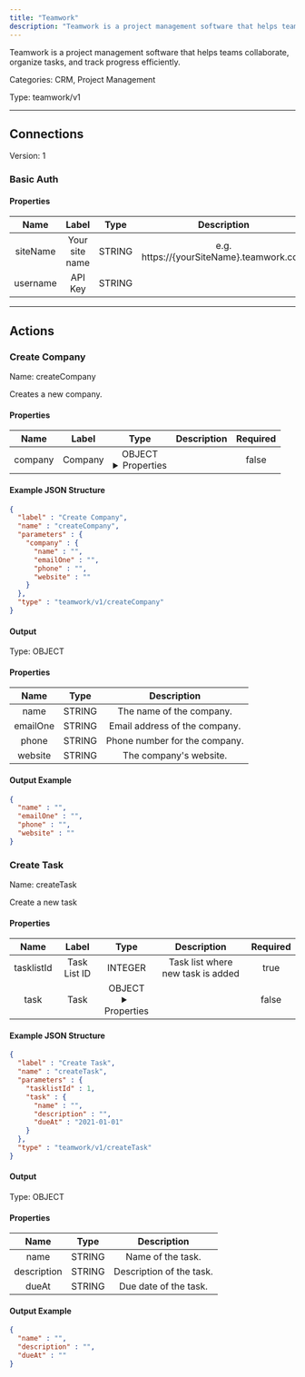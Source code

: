 ```yaml
---
title: "Teamwork"
description: "Teamwork is a project management software that helps teams collaborate, organize tasks, and track progress efficiently."
---
```


Teamwork is a project management software that helps teams collaborate, organize tasks, and track progress efficiently.


Categories: CRM, Project Management


Type: teamwork/v1

<hr />



## Connections

Version: 1


### Basic Auth

#### Properties

|      Name       |      Label     |     Type     |     Description     | Required |
|:---------------:|:--------------:|:------------:|:-------------------:|:--------:|
| siteName | Your site name | STRING | e.g. https://{yourSiteName}.teamwork.com | true |
| username | API Key | STRING |  | true |





<hr />



## Actions


### Create Company
Name: createCompany

Creates a new company.

#### Properties

|      Name       |      Label     |     Type     |     Description     | Required |
|:---------------:|:--------------:|:------------:|:-------------------:|:--------:|
| company | Company | OBJECT <details> <summary> Properties </summary> {STRING\(name), STRING\(emailOne), STRING\(phone), STRING\(website)} </details> |  | false |

#### Example JSON Structure
```json
{
  "label" : "Create Company",
  "name" : "createCompany",
  "parameters" : {
    "company" : {
      "name" : "",
      "emailOne" : "",
      "phone" : "",
      "website" : ""
    }
  },
  "type" : "teamwork/v1/createCompany"
}
```

#### Output



Type: OBJECT


#### Properties

|     Name     |     Type     |     Description     |
|:------------:|:------------:|:-------------------:|
| name | STRING | The name of the company. |
| emailOne | STRING | Email address of the company. |
| phone | STRING | Phone number for the company. |
| website | STRING | The company's website. |




#### Output Example
```json
{
  "name" : "",
  "emailOne" : "",
  "phone" : "",
  "website" : ""
}
```


### Create Task
Name: createTask

Create a new task

#### Properties

|      Name       |      Label     |     Type     |     Description     | Required |
|:---------------:|:--------------:|:------------:|:-------------------:|:--------:|
| tasklistId | Task List ID | INTEGER | Task list where new task is added | true |
| task | Task | OBJECT <details> <summary> Properties </summary> {STRING\(name), STRING\(description), DATE\(dueAt)} </details> |  | false |

#### Example JSON Structure
```json
{
  "label" : "Create Task",
  "name" : "createTask",
  "parameters" : {
    "tasklistId" : 1,
    "task" : {
      "name" : "",
      "description" : "",
      "dueAt" : "2021-01-01"
    }
  },
  "type" : "teamwork/v1/createTask"
}
```

#### Output



Type: OBJECT


#### Properties

|     Name     |     Type     |     Description     |
|:------------:|:------------:|:-------------------:|
| name | STRING | Name of the task. |
| description | STRING | Description of the task. |
| dueAt | STRING | Due date of the task. |




#### Output Example
```json
{
  "name" : "",
  "description" : "",
  "dueAt" : ""
}
```




